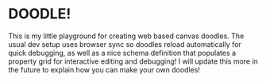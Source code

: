 # DOODLE!

This is my little playground for creating web based canvas doodles.  The usual dev setup uses browser sync so doodles reload automatically for quick debugging, as well as a nice schema definition that populates a property grid for interactive editing and debugging!  I will update this more in the future to explain how you can make your own doodles!
